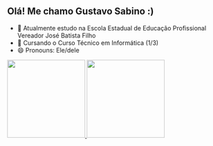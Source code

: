 ## Olá! Me chamo Gustavo Sabino :)

- 🔭 Atualmente estudo na Escola Estadual de Educação Profissional Vereador José Batista Filho
- 🌱 Cursando o Curso Técnico em Informática (1/3)
- 😄 Pronouns: Ele/dele

<div>
  <a href="https://github.com/guhsabino19">
    <img height="180cm" src="https://github-readme-stats.vercel.app/api?username=guhsabino19&show_icons=true&theme=merko"/>
    <img height="180cm" src="https://github-readme-stats.vercel.app/api/top-langs/?username=guhsabino19&layout=compact&theme=merko"/>
</div>
